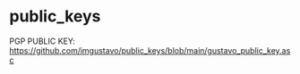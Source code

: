 # public_keys
PGP PUBLIC KEY:
https://github.com/imgustavo/public_keys/blob/main/gustavo_public_key.asc
